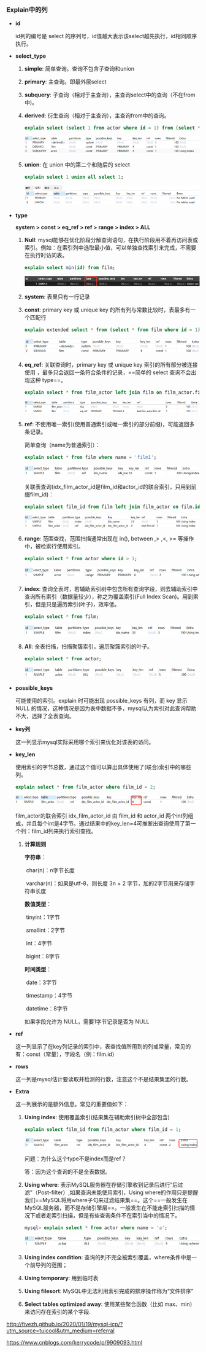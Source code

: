 ### Explain中的列

- **id**

  id列的编号是 select 的序列号，id值越大表示该select越先执行，id相同顺序执行。

- **select_type**

  1. **simple**: 简单查询。查询不包含子查询和union

  2. **primary**: 主查询。即最外层select

  3. **subquery**: 子查询（相对于主查询），主查询select中的查询（不在from中)。

  4. **derived**: 衍生查询（相对于主查询），主查询from中的查询。

     ```sql
     explain select (select 1 from actor where id = 1) from (select * from film where id = 1)
     ```

     ![image-20200725123609130](../image/select_type.png)

  5. **union**: 在 union 中的第二个和随后的 select

     ```sql
     explain select 1 union all select 1;
     ```

     ![image-20200725124107619](../image/select_type_union.png)

- **type**

  **system > const > eq_ref > ref > range > index > ALL**

  1. **Null**: mysql能够在优化阶段分解查询语句，在执行阶段用不着再访问表或索引。例如：在索引列中选取最小值，可以单独查找索引来完成，不需要在执行时访问表。

     ```sql
     explain select min(id) from film;
     ```

     ![image-20200725125428161](../image/type_Null.png)

  2. **system**: 表里只有一行记录  

  3. **const**: primary key 或 unique key 的所有列与常数比较时，表最多有一个匹配行

     ```sql
     explain extended select * from (select * from film where id = 1) tmp;
     ```

     ![image-20200725130209724](../image/type_const&system.png)

  4. **eq_ref**: 关联查询时，primary key 或 unique key 索引的所有部分被连接使用 ，最多只会返回一条符合条件的记录，==简单的 select 查询不会出现这种 type==。

     ```sql
     explain select * from film_actor left join film on film_actor.film_id = film.id;
     ```

     ![image-20200725131337441](../image/type_eq_ref.png)

  5. **ref**: 不使用唯一索引(使用普通索引或唯一索引的部分前缀)，可能返回多条记录。

     简单查询（name为普通索引）：

     ```sql
     explain select * from film where name = 'film1';
     ```

     ![image-20200725131909090](../image/type_ref.png)

     关联表查询(idx_film_actor_id是film_id和actor_id的联合索引，只用到前缀film_id)：

     ```sql
     explain select film_id from film left join film_actor on film.id = film_actor.film_id;
     ```

     ![image-20200725132053796](../image/type_ref2.png)

  6. **range**: 范围查找，范围扫描通常出现在 in(), between ,> ,<, >= 等操作中，被检索行使用索引。

     ```sql
     explain select * from actor where id > 1;
     ```

     ![image-20200725132452486](../image/type_range.png)

  7. **index**: 查询全表时，若辅助索引树中包含所有查询字段，则去辅助索引中查询所有索引（数据量较少），称之为覆盖索引(Full Index Scan)。用到索引，但是只是遍历索引(叶子)，效率低。

     ```sql
     explain select * from film;
     ```

     ![image-20200725133604417](../image/type_index.png)

  8. **All**: 全表扫描，扫描聚簇索引，遍历聚簇索引的叶子。

     ```sql
     explain select * from actor;
     ```

     ![image-20200725134347648](../image/type_ALl.png)

- **possible_keys**

  可能使用的索引。explain 时可能出现 possible_keys 有列，而 key 显示 NULL 的情况，这种情况是因为表中数据不多，mysql认为索引对此查询帮助不大，选择了全表查询。

- **key列**

  这一列显示mysql实际采用哪个索引来优化对该表的访问。

- **key_len**

  使用索引的字节总数，通过这个值可以算出具体使用了(联合)索引中的哪些列。

  ```sql
  explain select * from film_actor where film_id = 2;
  ```

  ![image-20200725135045988](../image/mysql_联合索引.png)

  film_actor的联合索引 idx_film_actor_id 由 film_id 和 actor_id 两个int列组成，并且每个int是4字节。通过结果中的key_len=4可推断出查询使用了第一个列：film_id列来执行索引查找。

  1. **计算规则**

     **字符串**：

     ​	char(n)：n字节长度

     ​	varchar(n)：如果是utf-8，则长度 3n + 2 字节，加的2字节用来存储字符串长度

     **数值类型**：

     ​	tinyint：1字节

     ​	smallint：2字节

     ​	int：4字节

     ​	bigint：8字节　　

     **时间类型**：

     ​	date：3字节

     ​	timestamp：4字节

     ​	datetime：8字节

     如果字段允许为 NULL，需要1字节记录是否为 NULL

- **ref**

  这一列显示了在key列记录的索引中，表查找值所用到的列或常量，常见的有：const（常量），字段名（例：film.id）

- **rows**

  这一列是mysql估计要读取并检测的行数，注意这个不是结果集里的行数。

- **Extra**

  这一列展示的是额外信息。常见的重要值如下：

  1. **Using index**: 使用覆盖索引(结果集在辅助索引树中全部包含)

     ```sql
     explain select film_id from film_actor where film_id = 1;
     ```

     ![image-20200725140417461](../image/Extra.png)

     问题：为什么这个type不是index而是ref？

     答：因为这个查询的不是全表数据。

  2. **Using where**: 表示MySQL服务器在存储引擎收到记录后进行“后过滤”（Post-filter）,如果查询未能使用索引，Using where的作用只是提醒我们==MySQL将用where子句来过滤结果集==。这个==一般发生在MySQL服务器，而不是存储引擎层==。一般发生在不能走索引扫描的情况下或者走索引扫描，但是有些查询条件不在索引当中的情况下。

     ```sql
     mysql> explain select * from actor where name = 'a';
     ```

     ![image-20200725141016636](../image/Extra_Using_where.png)

  3. **Using index condition**: 查询的列不完全被索引覆盖，where条件中是一个前导列的范围；

  4. **Using temporary**: 用到临时表

  5. **Using filesort**:  MySQL中无法利用索引完成的排序操作称为“文件排序”

  6. **Select tables optimized away**: 使用某些聚合函数（比如 max、min）来访问存在索引的某个字段.

http://fivezh.github.io/2020/01/19/mysql-icp/?utm_source=tuicool&utm_medium=referral

https://www.cnblogs.com/kerrycode/p/9909093.html

